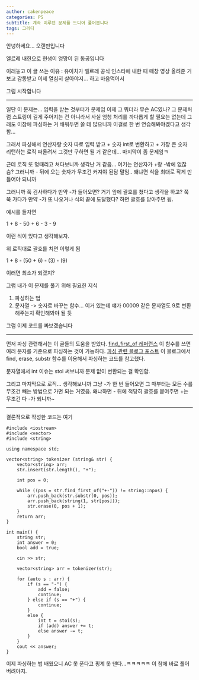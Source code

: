 ```yaml
---
author: cakenpeace
categories: PS
subtitle: 계속 미루던 문제를 드디어 풀어봅니다
tags: 그리디
---
```


안녕하세요... 오랜만입니다

엘르레 내한으로 현생이 엉망이 된 동공입니다

이래놓고 이 글 쓰는 이유 : 유이치가 엘르레 공식 인스타에 내한 때 떼창 영상 올려준 거 보고 감동받고 이제 열심히 살아야지... 하고 마음먹어서

그럼 시작합니다

----

일단 이 문제는... 입력을 받는 것부터가 문제임
이제 그 뭐더라 무슨 AC였나? 그 문제처럼 스트링이 길게 주어지는 건 아니라서 사실 엄청 처리를 까다롭게 할 필요는 없는데 그래도 이참에 파싱하는 거 배워두면 쓸 데 많으니까 이걸로 한 번 연습해봐야겠다고 생각함...

그래서 파싱해서 연산자랑 숫자 따로 입력 받고 + 숫자 int로 변환하고 + 가장 큰 숫자 리턴하는 로직 떠올려서 그것만 구하면 될 거 같은데... 마지막이 좀 문제임ㅋ

근데 로직 또 멍때리고 쳐다보니까 생각난 거 같음... 여기는 연산자가 +랑 -밖에 없잖슴? 그러니까 - 뒤에 오는 숫자가 무조건 커져야 된담 말임.. 왜냐면 식을 최대로 작게 만들어야 되니까

그러니까 쭉 검사하다가 만약 -가 들어오면? 거기 앞에 괄호를 쳤다고 생각을 하고? 쭉쭉 가다가 만약 -가 또 나오거나 식의 끝에 도달했다? 하면 괄호를 닫아주면 됨.

예시를 들자면

1 + 8 - 50 + 6 - 3 - 9

이런 식이 있다고 생각해보자.

위 로직대로 괄호를 치면 이렇게 됨

1 + 8 - (50 + 6) - (3) - (9)

이러면 최소가 되겠지?

그럼 내가 이 문제를 풀기 위해 필요한 지식

1. 파싱하는 법
2. 문자열 -> 숫자로 바꾸는 함수... 이거 있는데 얘가 00009 같은 문자열도 9로 변환해주는지 확인해봐야 될 듯

그럼 이제 코드를 짜보겠습니다

----

먼저 파싱 관련해서는 이 글들의 도움을 받았다.
[find_first_of 레퍼런스](<https://cplusplus.com/reference/string/string/find_first_of/>)
이 함수를 쓰면 여러 문자를 기준으로 파싱하는 것이 가능하다.
[파싱 관련 블로그 포스트](<https://novlog.tistory.com/entry/C-Tokenizing-%EB%AC%B8%EC%9E%90%EC%97%B4-%ED%8C%8C%EC%8B%B1-split-with-find-substr>)
이 블로그에서 find, erase, substr 함수를 이용해서 파싱하는 코드를 참고했다.

문자열에서 int 이슈는 stoi 써보니까 문제 없이 변환되는 걸 확인함.

그리고 마지막으로 로직... 생각해보니까 그냥 -가 한 번 들어오면 그 때부터는 모든 수를 무조건 빼는 방법으로 가면 되는 거였음. 왜냐하면 - 뒤에 적당히 괄호를 붙여주면 +는 무조건 다 -가 되니까~ 

----

결론적으로 작성한 코드는 여기

```
#include <iostream>
#include <vector>
#include <string>

using namespace std;

vector<string> tokenizer (string& str) {
    vector<string> arr;
    str.insert(str.length(), "+");

    int pos = 0;

    while ((pos = str.find_first_of("+-")) != string::npos) {
        arr.push_back(str.substr(0, pos));
        arr.push_back(string(1, str[pos]));
        str.erase(0, pos + 1);
    }
    return arr;
}

int main() {
    string str;
    int answer = 0;
    bool add = true;

    cin >> str;

    vector<string> arr = tokenizer(str);

    for (auto s : arr) {
        if (s == "-") {
            add = false;
            continue;
        } else if (s == "+") {
            continue;
        }
        else {
            int t = stoi(s);
            if (add) answer += t;
            else answer -= t;
        }
    }
    cout << answer;
}
```

이제 파싱하는 법 배웠으니 AC 못 푼다고 핑계 못 댄다...ㅋㅋㅋㅋㅋ 이 참에 바로 풀어버려야지.